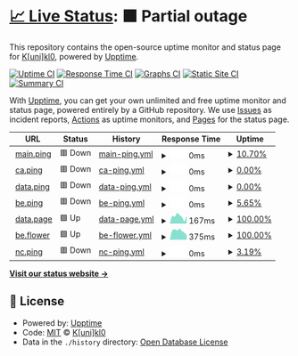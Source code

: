 # [📈 Live Status](https://kunik1o.github.io/heartbeat.oau): <!--live status--> **🟧 Partial outage**

This repository contains the open-source uptime monitor and status page for [K[uni]kl0](https://kunik1o.github.io/heartbeat.oau), powered by [Upptime](https://github.com/upptime/upptime).

[![Uptime CI](https://github.com/kunik1o/heartbeat.oau/workflows/Uptime%20CI/badge.svg)](https://github.com/kunik1o/heartbeat.oau/actions?query=workflow%3A%22Uptime+CI%22)
[![Response Time CI](https://github.com/kunik1o/heartbeat.oau/workflows/Response%20Time%20CI/badge.svg)](https://github.com/kunik1o/heartbeat.oau/actions?query=workflow%3A%22Response+Time+CI%22)
[![Graphs CI](https://github.com/kunik1o/heartbeat.oau/workflows/Graphs%20CI/badge.svg)](https://github.com/kunik1o/heartbeat.oau/actions?query=workflow%3A%22Graphs+CI%22)
[![Static Site CI](https://github.com/kunik1o/heartbeat.oau/workflows/Static%20Site%20CI/badge.svg)](https://github.com/kunik1o/heartbeat.oau/actions?query=workflow%3A%22Static+Site+CI%22)
[![Summary CI](https://github.com/kunik1o/heartbeat.oau/workflows/Summary%20CI/badge.svg)](https://github.com/kunik1o/heartbeat.oau/actions?query=workflow%3A%22Summary+CI%22)

With [Upptime](https://upptime.js.org), you can get your own unlimited and free uptime monitor and status page, powered entirely by a GitHub repository. We use [Issues](https://github.com/kunik1o/heartbeat.oau/issues) as incident reports, [Actions](https://github.com/kunik1o/heartbeat.oau/actions) as uptime monitors, and [Pages](https://kunik1o.github.io/heartbeat.oau) for the status page.

<!--start: status pages-->
<!-- This summary is generated by Upptime (https://github.com/upptime/upptime) -->
<!-- Do not edit this manually, your changes will be overwritten -->
<!-- prettier-ignore -->
| URL | Status | History | Response Time | Uptime |
| --- | ------ | ------- | ------------- | ------ |
| <img alt="" src="https://raw.githubusercontent.com/one-among-us/web/main/public/favicon.png" height="13"> [main.ping](https://www.one-among.us/) | 🟥 Down | [main-ping.yml](https://github.com/artefaritaKuniklo/heartbeat.oau/commits/HEAD/history/main-ping.yml) | <details><summary><img alt="Response time graph" src="./graphs/main-ping/response-time-week.png" height="20"> 0ms</summary><br><a href="https://artefaritaKuniklo.github.io/heartbeat.oau/history/main-ping"><img alt="Response time 0" src="https://img.shields.io/endpoint?url=https%3A%2F%2Fraw.githubusercontent.com%2FartefaritaKuniklo%2Fheartbeat.oau%2FHEAD%2Fapi%2Fmain-ping%2Fresponse-time.json"></a><br><a href="https://artefaritaKuniklo.github.io/heartbeat.oau/history/main-ping"><img alt="24-hour response time 0" src="https://img.shields.io/endpoint?url=https%3A%2F%2Fraw.githubusercontent.com%2FartefaritaKuniklo%2Fheartbeat.oau%2FHEAD%2Fapi%2Fmain-ping%2Fresponse-time-day.json"></a><br><a href="https://artefaritaKuniklo.github.io/heartbeat.oau/history/main-ping"><img alt="7-day response time 0" src="https://img.shields.io/endpoint?url=https%3A%2F%2Fraw.githubusercontent.com%2FartefaritaKuniklo%2Fheartbeat.oau%2FHEAD%2Fapi%2Fmain-ping%2Fresponse-time-week.json"></a><br><a href="https://artefaritaKuniklo.github.io/heartbeat.oau/history/main-ping"><img alt="30-day response time 0" src="https://img.shields.io/endpoint?url=https%3A%2F%2Fraw.githubusercontent.com%2FartefaritaKuniklo%2Fheartbeat.oau%2FHEAD%2Fapi%2Fmain-ping%2Fresponse-time-month.json"></a><br><a href="https://artefaritaKuniklo.github.io/heartbeat.oau/history/main-ping"><img alt="1-year response time 0" src="https://img.shields.io/endpoint?url=https%3A%2F%2Fraw.githubusercontent.com%2FartefaritaKuniklo%2Fheartbeat.oau%2FHEAD%2Fapi%2Fmain-ping%2Fresponse-time-year.json"></a></details> | <details><summary><a href="https://artefaritaKuniklo.github.io/heartbeat.oau/history/main-ping">10.70%</a></summary><a href="https://artefaritaKuniklo.github.io/heartbeat.oau/history/main-ping"><img alt="All-time uptime 10.70%" src="https://img.shields.io/endpoint?url=https%3A%2F%2Fraw.githubusercontent.com%2FartefaritaKuniklo%2Fheartbeat.oau%2FHEAD%2Fapi%2Fmain-ping%2Fuptime.json"></a><br><a href="https://artefaritaKuniklo.github.io/heartbeat.oau/history/main-ping"><img alt="24-hour uptime 10.70%" src="https://img.shields.io/endpoint?url=https%3A%2F%2Fraw.githubusercontent.com%2FartefaritaKuniklo%2Fheartbeat.oau%2FHEAD%2Fapi%2Fmain-ping%2Fuptime-day.json"></a><br><a href="https://artefaritaKuniklo.github.io/heartbeat.oau/history/main-ping"><img alt="7-day uptime 10.70%" src="https://img.shields.io/endpoint?url=https%3A%2F%2Fraw.githubusercontent.com%2FartefaritaKuniklo%2Fheartbeat.oau%2FHEAD%2Fapi%2Fmain-ping%2Fuptime-week.json"></a><br><a href="https://artefaritaKuniklo.github.io/heartbeat.oau/history/main-ping"><img alt="30-day uptime 10.70%" src="https://img.shields.io/endpoint?url=https%3A%2F%2Fraw.githubusercontent.com%2FartefaritaKuniklo%2Fheartbeat.oau%2FHEAD%2Fapi%2Fmain-ping%2Fuptime-month.json"></a><br><a href="https://artefaritaKuniklo.github.io/heartbeat.oau/history/main-ping"><img alt="1-year uptime 10.70%" src="https://img.shields.io/endpoint?url=https%3A%2F%2Fraw.githubusercontent.com%2FartefaritaKuniklo%2Fheartbeat.oau%2FHEAD%2Fapi%2Fmain-ping%2Fuptime-year.json"></a></details>
| <img alt="" src="https://raw.githubusercontent.com/one-among-us/web/main/public/favicon.png" height="13"> [ca.ping](https://oneamongus.ca/) | 🟥 Down | [ca-ping.yml](https://github.com/artefaritaKuniklo/heartbeat.oau/commits/HEAD/history/ca-ping.yml) | <details><summary><img alt="Response time graph" src="./graphs/ca-ping/response-time-week.png" height="20"> 0ms</summary><br><a href="https://artefaritaKuniklo.github.io/heartbeat.oau/history/ca-ping"><img alt="Response time 0" src="https://img.shields.io/endpoint?url=https%3A%2F%2Fraw.githubusercontent.com%2FartefaritaKuniklo%2Fheartbeat.oau%2FHEAD%2Fapi%2Fca-ping%2Fresponse-time.json"></a><br><a href="https://artefaritaKuniklo.github.io/heartbeat.oau/history/ca-ping"><img alt="24-hour response time 0" src="https://img.shields.io/endpoint?url=https%3A%2F%2Fraw.githubusercontent.com%2FartefaritaKuniklo%2Fheartbeat.oau%2FHEAD%2Fapi%2Fca-ping%2Fresponse-time-day.json"></a><br><a href="https://artefaritaKuniklo.github.io/heartbeat.oau/history/ca-ping"><img alt="7-day response time 0" src="https://img.shields.io/endpoint?url=https%3A%2F%2Fraw.githubusercontent.com%2FartefaritaKuniklo%2Fheartbeat.oau%2FHEAD%2Fapi%2Fca-ping%2Fresponse-time-week.json"></a><br><a href="https://artefaritaKuniklo.github.io/heartbeat.oau/history/ca-ping"><img alt="30-day response time 0" src="https://img.shields.io/endpoint?url=https%3A%2F%2Fraw.githubusercontent.com%2FartefaritaKuniklo%2Fheartbeat.oau%2FHEAD%2Fapi%2Fca-ping%2Fresponse-time-month.json"></a><br><a href="https://artefaritaKuniklo.github.io/heartbeat.oau/history/ca-ping"><img alt="1-year response time 0" src="https://img.shields.io/endpoint?url=https%3A%2F%2Fraw.githubusercontent.com%2FartefaritaKuniklo%2Fheartbeat.oau%2FHEAD%2Fapi%2Fca-ping%2Fresponse-time-year.json"></a></details> | <details><summary><a href="https://artefaritaKuniklo.github.io/heartbeat.oau/history/ca-ping">0.00%</a></summary><a href="https://artefaritaKuniklo.github.io/heartbeat.oau/history/ca-ping"><img alt="All-time uptime 0.00%" src="https://img.shields.io/endpoint?url=https%3A%2F%2Fraw.githubusercontent.com%2FartefaritaKuniklo%2Fheartbeat.oau%2FHEAD%2Fapi%2Fca-ping%2Fuptime.json"></a><br><a href="https://artefaritaKuniklo.github.io/heartbeat.oau/history/ca-ping"><img alt="24-hour uptime 0.00%" src="https://img.shields.io/endpoint?url=https%3A%2F%2Fraw.githubusercontent.com%2FartefaritaKuniklo%2Fheartbeat.oau%2FHEAD%2Fapi%2Fca-ping%2Fuptime-day.json"></a><br><a href="https://artefaritaKuniklo.github.io/heartbeat.oau/history/ca-ping"><img alt="7-day uptime 0.00%" src="https://img.shields.io/endpoint?url=https%3A%2F%2Fraw.githubusercontent.com%2FartefaritaKuniklo%2Fheartbeat.oau%2FHEAD%2Fapi%2Fca-ping%2Fuptime-week.json"></a><br><a href="https://artefaritaKuniklo.github.io/heartbeat.oau/history/ca-ping"><img alt="30-day uptime 0.00%" src="https://img.shields.io/endpoint?url=https%3A%2F%2Fraw.githubusercontent.com%2FartefaritaKuniklo%2Fheartbeat.oau%2FHEAD%2Fapi%2Fca-ping%2Fuptime-month.json"></a><br><a href="https://artefaritaKuniklo.github.io/heartbeat.oau/history/ca-ping"><img alt="1-year uptime 0.00%" src="https://img.shields.io/endpoint?url=https%3A%2F%2Fraw.githubusercontent.com%2FartefaritaKuniklo%2Fheartbeat.oau%2FHEAD%2Fapi%2Fca-ping%2Fuptime-year.json"></a></details>
| <img alt="" src="https://raw.githubusercontent.com/one-among-us/web/main/public/favicon.png" height="13"> [data.ping](https://data.one-among.us/) | 🟥 Down | [data-ping.yml](https://github.com/artefaritaKuniklo/heartbeat.oau/commits/HEAD/history/data-ping.yml) | <details><summary><img alt="Response time graph" src="./graphs/data-ping/response-time-week.png" height="20"> 0ms</summary><br><a href="https://artefaritaKuniklo.github.io/heartbeat.oau/history/data-ping"><img alt="Response time 0" src="https://img.shields.io/endpoint?url=https%3A%2F%2Fraw.githubusercontent.com%2FartefaritaKuniklo%2Fheartbeat.oau%2FHEAD%2Fapi%2Fdata-ping%2Fresponse-time.json"></a><br><a href="https://artefaritaKuniklo.github.io/heartbeat.oau/history/data-ping"><img alt="24-hour response time 0" src="https://img.shields.io/endpoint?url=https%3A%2F%2Fraw.githubusercontent.com%2FartefaritaKuniklo%2Fheartbeat.oau%2FHEAD%2Fapi%2Fdata-ping%2Fresponse-time-day.json"></a><br><a href="https://artefaritaKuniklo.github.io/heartbeat.oau/history/data-ping"><img alt="7-day response time 0" src="https://img.shields.io/endpoint?url=https%3A%2F%2Fraw.githubusercontent.com%2FartefaritaKuniklo%2Fheartbeat.oau%2FHEAD%2Fapi%2Fdata-ping%2Fresponse-time-week.json"></a><br><a href="https://artefaritaKuniklo.github.io/heartbeat.oau/history/data-ping"><img alt="30-day response time 0" src="https://img.shields.io/endpoint?url=https%3A%2F%2Fraw.githubusercontent.com%2FartefaritaKuniklo%2Fheartbeat.oau%2FHEAD%2Fapi%2Fdata-ping%2Fresponse-time-month.json"></a><br><a href="https://artefaritaKuniklo.github.io/heartbeat.oau/history/data-ping"><img alt="1-year response time 0" src="https://img.shields.io/endpoint?url=https%3A%2F%2Fraw.githubusercontent.com%2FartefaritaKuniklo%2Fheartbeat.oau%2FHEAD%2Fapi%2Fdata-ping%2Fresponse-time-year.json"></a></details> | <details><summary><a href="https://artefaritaKuniklo.github.io/heartbeat.oau/history/data-ping">0.00%</a></summary><a href="https://artefaritaKuniklo.github.io/heartbeat.oau/history/data-ping"><img alt="All-time uptime 0.00%" src="https://img.shields.io/endpoint?url=https%3A%2F%2Fraw.githubusercontent.com%2FartefaritaKuniklo%2Fheartbeat.oau%2FHEAD%2Fapi%2Fdata-ping%2Fuptime.json"></a><br><a href="https://artefaritaKuniklo.github.io/heartbeat.oau/history/data-ping"><img alt="24-hour uptime 0.00%" src="https://img.shields.io/endpoint?url=https%3A%2F%2Fraw.githubusercontent.com%2FartefaritaKuniklo%2Fheartbeat.oau%2FHEAD%2Fapi%2Fdata-ping%2Fuptime-day.json"></a><br><a href="https://artefaritaKuniklo.github.io/heartbeat.oau/history/data-ping"><img alt="7-day uptime 0.00%" src="https://img.shields.io/endpoint?url=https%3A%2F%2Fraw.githubusercontent.com%2FartefaritaKuniklo%2Fheartbeat.oau%2FHEAD%2Fapi%2Fdata-ping%2Fuptime-week.json"></a><br><a href="https://artefaritaKuniklo.github.io/heartbeat.oau/history/data-ping"><img alt="30-day uptime 0.00%" src="https://img.shields.io/endpoint?url=https%3A%2F%2Fraw.githubusercontent.com%2FartefaritaKuniklo%2Fheartbeat.oau%2FHEAD%2Fapi%2Fdata-ping%2Fuptime-month.json"></a><br><a href="https://artefaritaKuniklo.github.io/heartbeat.oau/history/data-ping"><img alt="1-year uptime 0.00%" src="https://img.shields.io/endpoint?url=https%3A%2F%2Fraw.githubusercontent.com%2FartefaritaKuniklo%2Fheartbeat.oau%2FHEAD%2Fapi%2Fdata-ping%2Fuptime-year.json"></a></details>
| <img alt="" src="https://raw.githubusercontent.com/one-among-us/web/main/public/favicon.png" height="13"> [be.ping](https://backend.one-among.us/) | 🟥 Down | [be-ping.yml](https://github.com/artefaritaKuniklo/heartbeat.oau/commits/HEAD/history/be-ping.yml) | <details><summary><img alt="Response time graph" src="./graphs/be-ping/response-time-week.png" height="20"> 0ms</summary><br><a href="https://artefaritaKuniklo.github.io/heartbeat.oau/history/be-ping"><img alt="Response time 0" src="https://img.shields.io/endpoint?url=https%3A%2F%2Fraw.githubusercontent.com%2FartefaritaKuniklo%2Fheartbeat.oau%2FHEAD%2Fapi%2Fbe-ping%2Fresponse-time.json"></a><br><a href="https://artefaritaKuniklo.github.io/heartbeat.oau/history/be-ping"><img alt="24-hour response time 0" src="https://img.shields.io/endpoint?url=https%3A%2F%2Fraw.githubusercontent.com%2FartefaritaKuniklo%2Fheartbeat.oau%2FHEAD%2Fapi%2Fbe-ping%2Fresponse-time-day.json"></a><br><a href="https://artefaritaKuniklo.github.io/heartbeat.oau/history/be-ping"><img alt="7-day response time 0" src="https://img.shields.io/endpoint?url=https%3A%2F%2Fraw.githubusercontent.com%2FartefaritaKuniklo%2Fheartbeat.oau%2FHEAD%2Fapi%2Fbe-ping%2Fresponse-time-week.json"></a><br><a href="https://artefaritaKuniklo.github.io/heartbeat.oau/history/be-ping"><img alt="30-day response time 0" src="https://img.shields.io/endpoint?url=https%3A%2F%2Fraw.githubusercontent.com%2FartefaritaKuniklo%2Fheartbeat.oau%2FHEAD%2Fapi%2Fbe-ping%2Fresponse-time-month.json"></a><br><a href="https://artefaritaKuniklo.github.io/heartbeat.oau/history/be-ping"><img alt="1-year response time 0" src="https://img.shields.io/endpoint?url=https%3A%2F%2Fraw.githubusercontent.com%2FartefaritaKuniklo%2Fheartbeat.oau%2FHEAD%2Fapi%2Fbe-ping%2Fresponse-time-year.json"></a></details> | <details><summary><a href="https://artefaritaKuniklo.github.io/heartbeat.oau/history/be-ping">5.65%</a></summary><a href="https://artefaritaKuniklo.github.io/heartbeat.oau/history/be-ping"><img alt="All-time uptime 5.65%" src="https://img.shields.io/endpoint?url=https%3A%2F%2Fraw.githubusercontent.com%2FartefaritaKuniklo%2Fheartbeat.oau%2FHEAD%2Fapi%2Fbe-ping%2Fuptime.json"></a><br><a href="https://artefaritaKuniklo.github.io/heartbeat.oau/history/be-ping"><img alt="24-hour uptime 5.65%" src="https://img.shields.io/endpoint?url=https%3A%2F%2Fraw.githubusercontent.com%2FartefaritaKuniklo%2Fheartbeat.oau%2FHEAD%2Fapi%2Fbe-ping%2Fuptime-day.json"></a><br><a href="https://artefaritaKuniklo.github.io/heartbeat.oau/history/be-ping"><img alt="7-day uptime 5.65%" src="https://img.shields.io/endpoint?url=https%3A%2F%2Fraw.githubusercontent.com%2FartefaritaKuniklo%2Fheartbeat.oau%2FHEAD%2Fapi%2Fbe-ping%2Fuptime-week.json"></a><br><a href="https://artefaritaKuniklo.github.io/heartbeat.oau/history/be-ping"><img alt="30-day uptime 5.65%" src="https://img.shields.io/endpoint?url=https%3A%2F%2Fraw.githubusercontent.com%2FartefaritaKuniklo%2Fheartbeat.oau%2FHEAD%2Fapi%2Fbe-ping%2Fuptime-month.json"></a><br><a href="https://artefaritaKuniklo.github.io/heartbeat.oau/history/be-ping"><img alt="1-year uptime 5.65%" src="https://img.shields.io/endpoint?url=https%3A%2F%2Fraw.githubusercontent.com%2FartefaritaKuniklo%2Fheartbeat.oau%2FHEAD%2Fapi%2Fbe-ping%2Fuptime-year.json"></a></details>
| <img alt="" src="https://raw.githubusercontent.com/one-among-us/web/main/public/favicon.png" height="13"> [data.page](https://data.one-among.us/people/noname/page.js) | 🟩 Up | [data-page.yml](https://github.com/artefaritaKuniklo/heartbeat.oau/commits/HEAD/history/data-page.yml) | <details><summary><img alt="Response time graph" src="./graphs/data-page/response-time-week.png" height="20"> 167ms</summary><br><a href="https://artefaritaKuniklo.github.io/heartbeat.oau/history/data-page"><img alt="Response time 167" src="https://img.shields.io/endpoint?url=https%3A%2F%2Fraw.githubusercontent.com%2FartefaritaKuniklo%2Fheartbeat.oau%2FHEAD%2Fapi%2Fdata-page%2Fresponse-time.json"></a><br><a href="https://artefaritaKuniklo.github.io/heartbeat.oau/history/data-page"><img alt="24-hour response time 167" src="https://img.shields.io/endpoint?url=https%3A%2F%2Fraw.githubusercontent.com%2FartefaritaKuniklo%2Fheartbeat.oau%2FHEAD%2Fapi%2Fdata-page%2Fresponse-time-day.json"></a><br><a href="https://artefaritaKuniklo.github.io/heartbeat.oau/history/data-page"><img alt="7-day response time 167" src="https://img.shields.io/endpoint?url=https%3A%2F%2Fraw.githubusercontent.com%2FartefaritaKuniklo%2Fheartbeat.oau%2FHEAD%2Fapi%2Fdata-page%2Fresponse-time-week.json"></a><br><a href="https://artefaritaKuniklo.github.io/heartbeat.oau/history/data-page"><img alt="30-day response time 167" src="https://img.shields.io/endpoint?url=https%3A%2F%2Fraw.githubusercontent.com%2FartefaritaKuniklo%2Fheartbeat.oau%2FHEAD%2Fapi%2Fdata-page%2Fresponse-time-month.json"></a><br><a href="https://artefaritaKuniklo.github.io/heartbeat.oau/history/data-page"><img alt="1-year response time 167" src="https://img.shields.io/endpoint?url=https%3A%2F%2Fraw.githubusercontent.com%2FartefaritaKuniklo%2Fheartbeat.oau%2FHEAD%2Fapi%2Fdata-page%2Fresponse-time-year.json"></a></details> | <details><summary><a href="https://artefaritaKuniklo.github.io/heartbeat.oau/history/data-page">100.00%</a></summary><a href="https://artefaritaKuniklo.github.io/heartbeat.oau/history/data-page"><img alt="All-time uptime 100.00%" src="https://img.shields.io/endpoint?url=https%3A%2F%2Fraw.githubusercontent.com%2FartefaritaKuniklo%2Fheartbeat.oau%2FHEAD%2Fapi%2Fdata-page%2Fuptime.json"></a><br><a href="https://artefaritaKuniklo.github.io/heartbeat.oau/history/data-page"><img alt="24-hour uptime 100.00%" src="https://img.shields.io/endpoint?url=https%3A%2F%2Fraw.githubusercontent.com%2FartefaritaKuniklo%2Fheartbeat.oau%2FHEAD%2Fapi%2Fdata-page%2Fuptime-day.json"></a><br><a href="https://artefaritaKuniklo.github.io/heartbeat.oau/history/data-page"><img alt="7-day uptime 100.00%" src="https://img.shields.io/endpoint?url=https%3A%2F%2Fraw.githubusercontent.com%2FartefaritaKuniklo%2Fheartbeat.oau%2FHEAD%2Fapi%2Fdata-page%2Fuptime-week.json"></a><br><a href="https://artefaritaKuniklo.github.io/heartbeat.oau/history/data-page"><img alt="30-day uptime 100.00%" src="https://img.shields.io/endpoint?url=https%3A%2F%2Fraw.githubusercontent.com%2FartefaritaKuniklo%2Fheartbeat.oau%2FHEAD%2Fapi%2Fdata-page%2Fuptime-month.json"></a><br><a href="https://artefaritaKuniklo.github.io/heartbeat.oau/history/data-page"><img alt="1-year uptime 100.00%" src="https://img.shields.io/endpoint?url=https%3A%2F%2Fraw.githubusercontent.com%2FartefaritaKuniklo%2Fheartbeat.oau%2FHEAD%2Fapi%2Fdata-page%2Fuptime-year.json"></a></details>
| <img alt="" src="https://raw.githubusercontent.com/one-among-us/web/main/public/favicon.png" height="13"> [be.flower](https://backend.one-among.us/flowers/get?id=noname) | 🟩 Up | [be-flower.yml](https://github.com/artefaritaKuniklo/heartbeat.oau/commits/HEAD/history/be-flower.yml) | <details><summary><img alt="Response time graph" src="./graphs/be-flower/response-time-week.png" height="20"> 375ms</summary><br><a href="https://artefaritaKuniklo.github.io/heartbeat.oau/history/be-flower"><img alt="Response time 375" src="https://img.shields.io/endpoint?url=https%3A%2F%2Fraw.githubusercontent.com%2FartefaritaKuniklo%2Fheartbeat.oau%2FHEAD%2Fapi%2Fbe-flower%2Fresponse-time.json"></a><br><a href="https://artefaritaKuniklo.github.io/heartbeat.oau/history/be-flower"><img alt="24-hour response time 375" src="https://img.shields.io/endpoint?url=https%3A%2F%2Fraw.githubusercontent.com%2FartefaritaKuniklo%2Fheartbeat.oau%2FHEAD%2Fapi%2Fbe-flower%2Fresponse-time-day.json"></a><br><a href="https://artefaritaKuniklo.github.io/heartbeat.oau/history/be-flower"><img alt="7-day response time 375" src="https://img.shields.io/endpoint?url=https%3A%2F%2Fraw.githubusercontent.com%2FartefaritaKuniklo%2Fheartbeat.oau%2FHEAD%2Fapi%2Fbe-flower%2Fresponse-time-week.json"></a><br><a href="https://artefaritaKuniklo.github.io/heartbeat.oau/history/be-flower"><img alt="30-day response time 375" src="https://img.shields.io/endpoint?url=https%3A%2F%2Fraw.githubusercontent.com%2FartefaritaKuniklo%2Fheartbeat.oau%2FHEAD%2Fapi%2Fbe-flower%2Fresponse-time-month.json"></a><br><a href="https://artefaritaKuniklo.github.io/heartbeat.oau/history/be-flower"><img alt="1-year response time 375" src="https://img.shields.io/endpoint?url=https%3A%2F%2Fraw.githubusercontent.com%2FartefaritaKuniklo%2Fheartbeat.oau%2FHEAD%2Fapi%2Fbe-flower%2Fresponse-time-year.json"></a></details> | <details><summary><a href="https://artefaritaKuniklo.github.io/heartbeat.oau/history/be-flower">100.00%</a></summary><a href="https://artefaritaKuniklo.github.io/heartbeat.oau/history/be-flower"><img alt="All-time uptime 100.00%" src="https://img.shields.io/endpoint?url=https%3A%2F%2Fraw.githubusercontent.com%2FartefaritaKuniklo%2Fheartbeat.oau%2FHEAD%2Fapi%2Fbe-flower%2Fuptime.json"></a><br><a href="https://artefaritaKuniklo.github.io/heartbeat.oau/history/be-flower"><img alt="24-hour uptime 100.00%" src="https://img.shields.io/endpoint?url=https%3A%2F%2Fraw.githubusercontent.com%2FartefaritaKuniklo%2Fheartbeat.oau%2FHEAD%2Fapi%2Fbe-flower%2Fuptime-day.json"></a><br><a href="https://artefaritaKuniklo.github.io/heartbeat.oau/history/be-flower"><img alt="7-day uptime 100.00%" src="https://img.shields.io/endpoint?url=https%3A%2F%2Fraw.githubusercontent.com%2FartefaritaKuniklo%2Fheartbeat.oau%2FHEAD%2Fapi%2Fbe-flower%2Fuptime-week.json"></a><br><a href="https://artefaritaKuniklo.github.io/heartbeat.oau/history/be-flower"><img alt="30-day uptime 100.00%" src="https://img.shields.io/endpoint?url=https%3A%2F%2Fraw.githubusercontent.com%2FartefaritaKuniklo%2Fheartbeat.oau%2FHEAD%2Fapi%2Fbe-flower%2Fuptime-month.json"></a><br><a href="https://artefaritaKuniklo.github.io/heartbeat.oau/history/be-flower"><img alt="1-year uptime 100.00%" src="https://img.shields.io/endpoint?url=https%3A%2F%2Fraw.githubusercontent.com%2FartefaritaKuniklo%2Fheartbeat.oau%2FHEAD%2Fapi%2Fbe-flower%2Fuptime-year.json"></a></details>
| <img alt="" src="https://icons.duckduckgo.com/ip3/thissitedoesnotexist.koj.co.ico" height="13"> [nc.ping](https://thissitedoesnotexist.koj.co/) | 🟥 Down | [nc-ping.yml](https://github.com/artefaritaKuniklo/heartbeat.oau/commits/HEAD/history/nc-ping.yml) | <details><summary><img alt="Response time graph" src="./graphs/nc-ping/response-time-week.png" height="20"> 0ms</summary><br><a href="https://artefaritaKuniklo.github.io/heartbeat.oau/history/nc-ping"><img alt="Response time 0" src="https://img.shields.io/endpoint?url=https%3A%2F%2Fraw.githubusercontent.com%2FartefaritaKuniklo%2Fheartbeat.oau%2FHEAD%2Fapi%2Fnc-ping%2Fresponse-time.json"></a><br><a href="https://artefaritaKuniklo.github.io/heartbeat.oau/history/nc-ping"><img alt="24-hour response time 0" src="https://img.shields.io/endpoint?url=https%3A%2F%2Fraw.githubusercontent.com%2FartefaritaKuniklo%2Fheartbeat.oau%2FHEAD%2Fapi%2Fnc-ping%2Fresponse-time-day.json"></a><br><a href="https://artefaritaKuniklo.github.io/heartbeat.oau/history/nc-ping"><img alt="7-day response time 0" src="https://img.shields.io/endpoint?url=https%3A%2F%2Fraw.githubusercontent.com%2FartefaritaKuniklo%2Fheartbeat.oau%2FHEAD%2Fapi%2Fnc-ping%2Fresponse-time-week.json"></a><br><a href="https://artefaritaKuniklo.github.io/heartbeat.oau/history/nc-ping"><img alt="30-day response time 0" src="https://img.shields.io/endpoint?url=https%3A%2F%2Fraw.githubusercontent.com%2FartefaritaKuniklo%2Fheartbeat.oau%2FHEAD%2Fapi%2Fnc-ping%2Fresponse-time-month.json"></a><br><a href="https://artefaritaKuniklo.github.io/heartbeat.oau/history/nc-ping"><img alt="1-year response time 0" src="https://img.shields.io/endpoint?url=https%3A%2F%2Fraw.githubusercontent.com%2FartefaritaKuniklo%2Fheartbeat.oau%2FHEAD%2Fapi%2Fnc-ping%2Fresponse-time-year.json"></a></details> | <details><summary><a href="https://artefaritaKuniklo.github.io/heartbeat.oau/history/nc-ping">3.19%</a></summary><a href="https://artefaritaKuniklo.github.io/heartbeat.oau/history/nc-ping"><img alt="All-time uptime 3.19%" src="https://img.shields.io/endpoint?url=https%3A%2F%2Fraw.githubusercontent.com%2FartefaritaKuniklo%2Fheartbeat.oau%2FHEAD%2Fapi%2Fnc-ping%2Fuptime.json"></a><br><a href="https://artefaritaKuniklo.github.io/heartbeat.oau/history/nc-ping"><img alt="24-hour uptime 3.19%" src="https://img.shields.io/endpoint?url=https%3A%2F%2Fraw.githubusercontent.com%2FartefaritaKuniklo%2Fheartbeat.oau%2FHEAD%2Fapi%2Fnc-ping%2Fuptime-day.json"></a><br><a href="https://artefaritaKuniklo.github.io/heartbeat.oau/history/nc-ping"><img alt="7-day uptime 3.19%" src="https://img.shields.io/endpoint?url=https%3A%2F%2Fraw.githubusercontent.com%2FartefaritaKuniklo%2Fheartbeat.oau%2FHEAD%2Fapi%2Fnc-ping%2Fuptime-week.json"></a><br><a href="https://artefaritaKuniklo.github.io/heartbeat.oau/history/nc-ping"><img alt="30-day uptime 3.19%" src="https://img.shields.io/endpoint?url=https%3A%2F%2Fraw.githubusercontent.com%2FartefaritaKuniklo%2Fheartbeat.oau%2FHEAD%2Fapi%2Fnc-ping%2Fuptime-month.json"></a><br><a href="https://artefaritaKuniklo.github.io/heartbeat.oau/history/nc-ping"><img alt="1-year uptime 3.19%" src="https://img.shields.io/endpoint?url=https%3A%2F%2Fraw.githubusercontent.com%2FartefaritaKuniklo%2Fheartbeat.oau%2FHEAD%2Fapi%2Fnc-ping%2Fuptime-year.json"></a></details>

<!--end: status pages-->

[**Visit our status website →**](https://kunik1o.github.io/heartbeat.oau)

## 📄 License

- Powered by: [Upptime](https://github.com/upptime/upptime)
- Code: [MIT](./LICENSE) © [K[uni]kl0](https://kunik1o.github.io/heartbeat.oau)
- Data in the `./history` directory: [Open Database License](https://opendatacommons.org/licenses/odbl/1-0/)
